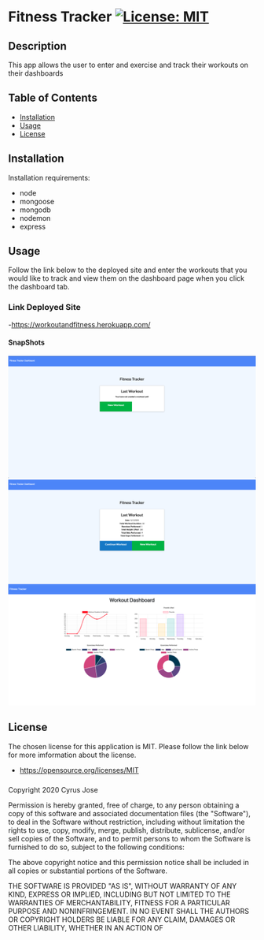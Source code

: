 # Fitness Tracker [![License: MIT](https://img.shields.io/badge/License-MIT-yellow.svg)](https://opensource.org/licenses/MIT)

## Description

This app allows the user to enter and exercise and track their workouts on their dashboards

## Table of Contents

 <!--ts-->

- [Installation](#Installation)
- [Usage](#Usage)
- [License](#License)

<!--te-->

## Installation

Installation requirements:

- node
- mongoose
- mongodb
- nodemon
- express

## Usage

Follow the link below to the deployed site and enter the workouts that you would like to track and view them on the dashboard page when you click the dashboard tab.

### Link Deployed Site

-https://workoutandfitness.herokuapp.com/

#### SnapShots

<img src = "./public/images/main.png">
<img src = "./public/images/exercises.png">
<img src = "./public/images/dash.png">

## License

The chosen license for this application is MIT. Please follow the link below for more imformation about the license.

- https://opensource.org/licenses/MIT

###
Copyright 2020 Cyrus Jose

Permission is hereby granted, free of charge, to any person obtaining a copy of this software and associated documentation files (the "Software"), to deal in the Software without restriction, including without limitation the rights to use, copy, modify, merge, publish, distribute, sublicense, and/or sell copies of the Software, and to permit persons to whom the Software is furnished to do so, subject to the following conditions:

The above copyright notice and this permission notice shall be included in all copies or substantial portions of the Software.

THE SOFTWARE IS PROVIDED "AS IS", WITHOUT WARRANTY OF ANY KIND, EXPRESS OR IMPLIED, INCLUDING BUT NOT LIMITED TO THE WARRANTIES OF MERCHANTABILITY, FITNESS FOR A PARTICULAR PURPOSE AND NONINFRINGEMENT. IN NO EVENT SHALL THE AUTHORS OR COPYRIGHT HOLDERS BE LIABLE FOR ANY CLAIM, DAMAGES OR OTHER LIABILITY, WHETHER IN AN ACTION OF 